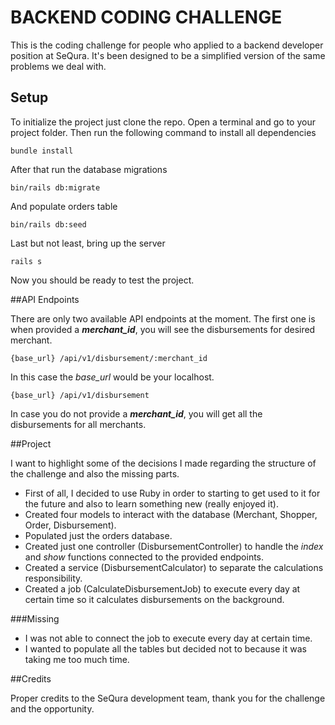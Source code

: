 # BACKEND CODING CHALLENGE

This is the coding challenge for people who applied to a backend developer position at SeQura. 
It's been designed to be a simplified version of the same problems we deal with.

## Setup

To initialize the project just clone the repo.
Open a terminal and go to your project folder. Then run the following command to install all dependencies
```
bundle install
```
After that run the database migrations
```
bin/rails db:migrate
```
And populate orders table
```
bin/rails db:seed
```
Last but not least, bring up the server
```
rails s
```
Now you should be ready to test the project.

##API Endpoints

There are only two available API endpoints at the moment.
The first one is when provided a ***merchant_id***, you will see the disbursements for desired merchant.
```
{base_url} /api/v1/disbursement/:merchant_id
```
In this case the *base_url* would be your localhost.

```
{base_url} /api/v1/disbursement
```
In case you do not provide a ***merchant_id***, you will get all the disbursements for all merchants.

##Project

I want to highlight some of the decisions I made regarding the structure of the challenge and also the missing parts.

- First of all, I decided to use Ruby in order to starting to get used to it for the future and also to learn something new (really enjoyed it).
- Created four models to interact with the database (Merchant, Shopper, Order, Disbursement).
- Populated just the orders database.
- Created just one controller (DisbursementController) to handle the *index* and *show* functions connected to the provided endpoints.
- Created a service (DisbursementCalculator) to separate the calculations responsibility.
- Created a job (CalculateDisbursementJob) to execute every day at certain time so it calculates disbursements on the background.

###Missing

- I was not able to connect the job to execute  every day at certain time.
- I wanted to populate all the tables but decided not to because it was taking me too much time.

##Credits

Proper credits to the SeQura development team, thank you for the challenge and the opportunity. 